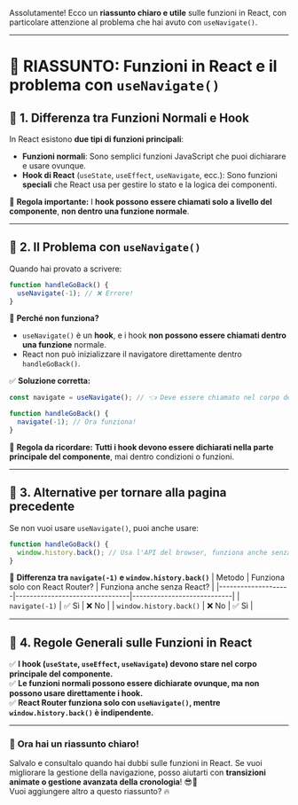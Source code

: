 Assolutamente! Ecco un **riassunto chiaro e utile** sulle funzioni in React, con particolare attenzione al problema che hai avuto con `useNavigate()`.

---

# 🔹 **RIASSUNTO: Funzioni in React e il problema con `useNavigate()`**
## 📌 **1. Differenza tra Funzioni Normali e Hook**
In React esistono **due tipi di funzioni principali**:
- **Funzioni normali**: Sono semplici funzioni JavaScript che puoi dichiarare e usare ovunque.
- **Hook di React** (`useState`, `useEffect`, `useNavigate`, ecc.): Sono funzioni **speciali** che React usa per gestire lo stato e la logica dei componenti.

🔸 **Regola importante:** I **hook possono essere chiamati solo a livello del componente**, **non dentro una funzione normale**.

---

## 📌 **2. Il Problema con `useNavigate()`**
Quando hai provato a scrivere:
```jsx
function handleGoBack() {
  useNavigate(-1); // ❌ Errore!
}
```
🔴 **Perché non funziona?**
- `useNavigate()` è un **hook**, e i hook **non possono essere chiamati dentro una funzione** normale.
- React non può inizializzare il navigatore direttamente dentro `handleGoBack()`.

✅ **Soluzione corretta:**
```jsx
const navigate = useNavigate(); // 👈 Deve essere chiamato nel corpo del componente

function handleGoBack() {
  navigate(-1); // Ora funziona!
}
```
📌 **Regola da ricordare:** **Tutti i hook devono essere dichiarati nella parte principale del componente**, mai dentro condizioni o funzioni.

---

## 📌 **3. Alternative per tornare alla pagina precedente**
Se non vuoi usare `useNavigate()`, puoi anche usare:
```jsx
function handleGoBack() {
  window.history.back(); // Usa l'API del browser, funziona anche senza React Router
}
```

🔹 **Differenza tra `navigate(-1)` e `window.history.back()`**
| Metodo             | Funziona solo con React Router? | Funziona anche senza React? |
|--------------------|--------------------------------|----------------------------|
| `navigate(-1)`    | ✅ Sì                          | ❌ No                      |
| `window.history.back()` | ❌ No                     | ✅ Sì                      |

---

## 📌 **4. Regole Generali sulle Funzioni in React**
✅ **I hook (`useState`, `useEffect`, `useNavigate`) devono stare nel corpo principale del componente.**  
✅ **Le funzioni normali possono essere dichiarate ovunque, ma non possono usare direttamente i hook.**  
✅ **React Router funziona solo con `useNavigate()`, mentre `window.history.back()` è indipendente.**  

---

### 🚀 **Ora hai un riassunto chiaro!**
Salvalo e consultalo quando hai dubbi sulle funzioni in React. Se vuoi migliorare la gestione della navigazione, posso aiutarti con **transizioni animate o gestione avanzata della cronologia**! 😎🎯  
Vuoi aggiungere altro a questo riassunto? 🔥